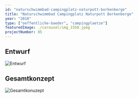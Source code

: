 ```yaml
---
id: "naturschwimmbad-campingplatz-naturpott-borkenberge"
title: "Naturschwimmbad Campingplatz Naturpott Borkenberge"
year: "2018"
type: ["oeffentliche-baeder", "campingplaetze"]
featuredImage: ./carousel/img_1558.jpeg
projectNumber: 85
---
```


## Entwurf
![Entwurf](images/085-184.0naturbad-borkenbergeentwurf.png)

## Gesamtkonzept
![Gesamtkonuzept](images/085-18gesamtkonzept.png)